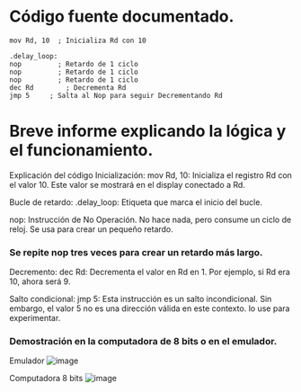 # Código fuente documentado.
	mov Rd, 10  ; Inicializa Rd con 10

	.delay_loop:
    nop         ; Retardo de 1 ciclo
    nop         ; Retardo de 1 ciclo
    nop         ; Retardo de 1 ciclo
    dec Rd        ; Decrementa Rd
    jmp 5     ; Salta al Nop para seguir Decrementando Rd
    
# Breve informe explicando la lógica y el funcionamiento.

Explicación del código
Inicialización:  mov Rd, 10: Inicializa el registro Rd con el valor 10. Este valor se mostrará en el display conectado a Rd.

Bucle de retardo:  .delay_loop: Etiqueta que marca el inicio del bucle.

nop:  Instrucción de No Operación. No hace nada, pero consume un ciclo de reloj. Se usa para crear un pequeño retardo.

### Se repite nop tres veces para crear un retardo más largo.

Decremento:  dec Rd: Decrementa el valor en Rd en 1. Por ejemplo, si Rd era 10, ahora será 9.

Salto condicional:  jmp 5: Esta instrucción es un salto incondicional. Sin embargo, el valor 5 no es una dirección válida en este contexto. lo use para experimentar.

### Demostración en la computadora de 8 bits o en el emulador.

Emulador
![image](https://github.com/user-attachments/assets/ebded896-07d1-479e-bfb0-64de155aa35a)


Computadora 8 bits
![image](https://github.com/user-attachments/assets/b03ffb83-b26a-4357-89c4-098c64cb43e4)
